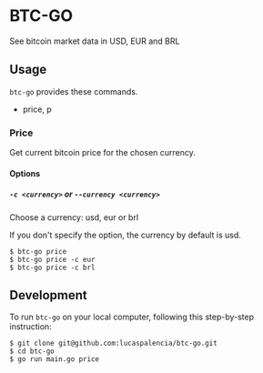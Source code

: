 # BTC-GO

See bitcoin market data in USD, EUR and BRL

## Usage

`btc-go` provides these commands.

- price, p

### Price

Get current bitcoin price for the chosen currency.

#### Options

##### `-c <currency>` or `--currency <currency>`

Choose a currency: usd, eur or brl

If you don't specify the option, the currency by default is usd.

```
$ btc-go price
$ btc-go price -c eur
$ btc-go price -c brl
```

## Development

To run `btc-go` on your local computer, following this step-by-step instruction:

```
$ git clone git@github.com:lucaspalencia/btc-go.git
$ cd btc-go
$ go run main.go price
```
